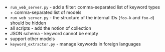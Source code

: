 - `run_web_server.py` - add a filter: comma-separated list of keyword types + comma-separated list of models
- `run_web_server.py` - the structure of the internal IDs (`foo-k` and `foo-d`) should be hidden
- all scripts - add the notion of collection
- JSON schema - keyword cannot be empty
- support other models
- `keyword_extractor.py` - manage keywords in foreign languages
